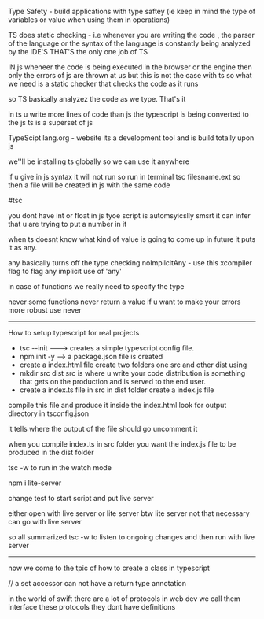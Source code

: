 Type Safety - build applications with type saftey (ie keep in mind the type of variables or value when using them in operations)

TS does static checking - i.e whenever you are writing the code , the parser of the language or the syntax of the language is constantly being analyzed by the IDE'S
THAT'S the only one job of TS

IN js wheneer the code is being executed in the browser or the engine then only the errors of js are thrown at us
but this is not the case with ts 
so what we need is a static checker that checks the code as it runs


so TS basically analyzez the code as we type. That's it

in ts u write more lines of code than js
the typescript is being converted to the js
ts is a superset of js

TypeScipt lang.org - website
its a development tool and is build totally upon js


we''ll be installing ts globally so we can use it anywhere
 

if u give in js syntax it will not run 
so run in terminal tsc filesname.ext
so then a file will be created in js with the same code



#tsc 

you dont have int or float in js
tyoe script is automsyicslly smsrt it can infer that u are trying to put a number in it

when ts doesnt know what kind of value is going to come up in future it puts it as any.

any basically turns off the type checking
noImpilcitAny - use this xcompiler flag to flag any implicit use of 'any'

in case of functions we really need to specify the type

never
some functions never return a value
if u want to make your errors more robust use never

**************************************************************************************************

How to setup typescript for real projects

* tsc --init ---> creates a simple typescript config file.
* npm init -y --> a package.json file is created
* create a index.html file
create two folders one src and other dist
using 
* mkdir src dist
src is where u write your code
distribution is something that gets on the production and is served to the end user.
* create a index.ts file in src
in dist folder create a index.js file


compile this file and produce it inside the index.html
look for output directory in tsconfig.json

it tells where the output of the file should go
uncomment it 

when you compile index.ts in src folder you want the index.js file to be
produced in the dist folder 

tsc -w
to run in the watch mode

npm i lite-server

change test to start script and put live server

either open with live server or lite server
btw lite server not that necessary can go with live server


so all summarized tsc -w to listen to ongoing changes 
and then run with live server
**************************************************************************************************
now we come to the tpic of how to create a class in typescript


// a set accessor can not have a return type annotation

in the world of swift there are a lot of protocols
in web dev we call them interface
these protocols they dont have definitions